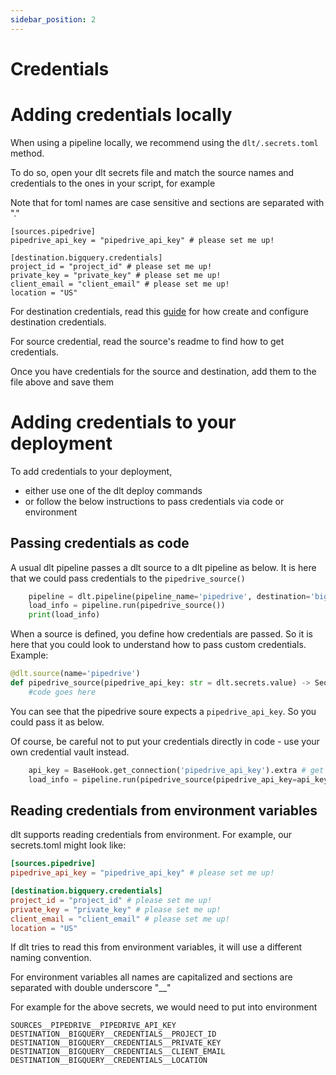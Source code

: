 ```yaml
---
sidebar_position: 2
---
```


# Credentials



# Adding credentials locally

When using a pipeline locally, we recommend using the `dlt/.secrets.toml` method.

To do so, open your dlt secrets file and match the source names and credentials to the ones in your script, for example

Note that for toml names are case sensitive and sections are separated with "."

```
[sources.pipedrive]
pipedrive_api_key = "pipedrive_api_key" # please set me up!

[destination.bigquery.credentials]
project_id = "project_id" # please set me up!
private_key = "private_key" # please set me up!
client_email = "client_email" # please set me up!
location = "US"
```

For destination credentials, read this [guide](../destinations) for how create and configure destination credentials.

For source credential, read the source's readme to find how to get credentials.

Once you have credentials for the source and destination, add them to the file above and save them

# Adding credentials to your deployment

To add credentials to your deployment,
- either use one of the dlt deploy commands
- or follow the below instructions to pass credentials via code or environment
## Passing credentials as code

A usual dlt pipeline passes a dlt source to a dlt pipeline as below.
It is here that we could pass credentials to the `pipedrive_source()`
```python
    pipeline = dlt.pipeline(pipeline_name='pipedrive', destination='bigquery', dataset_name='pipedrive_data')
    load_info = pipeline.run(pipedrive_source())
    print(load_info)
```

When a source is defined, you define how credentials are passed. So it is here that you could look to understand how to pass custom credentials. Example:
```python
@dlt.source(name='pipedrive')
def pipedrive_source(pipedrive_api_key: str = dlt.secrets.value) -> Sequence[DltResource]:
    #code goes here
```
You can see that the pipedrive soure expects a `pipedrive_api_key`. So you could pass it as below.

Of course, be careful not to put your credentials directly in code - use your own credential vault instead.
```python
    api_key = BaseHook.get_connection('pipedrive_api_key').extra # get it from airflow or other credential store
    load_info = pipeline.run(pipedrive_source(pipedrive_api_key=api_key))

```

## Reading credentials from environment variables

dlt supports reading credentials from environment.
For example, our secrets.toml might look like:
```toml
[sources.pipedrive]
pipedrive_api_key = "pipedrive_api_key" # please set me up!

[destination.bigquery.credentials]
project_id = "project_id" # please set me up!
private_key = "private_key" # please set me up!
client_email = "client_email" # please set me up!
location = "US"

```
If dlt tries to read this from environment variables, it will use a different naming convention.

For environment variables all names are capitalized and sections are separated with double underscore "__"

For example for the above secrets, we would need to put into environment
```commandline
SOURCES__PIPEDRIVE__PIPEDRIVE_API_KEY
DESTINATION__BIGQUERY__CREDENTIALS__PROJECT_ID
DESTINATION__BIGQUERY__CREDENTIALS__PRIVATE_KEY
DESTINATION__BIGQUERY__CREDENTIALS__CLIENT_EMAIL
DESTINATION__BIGQUERY__CREDENTIALS__LOCATION

```

